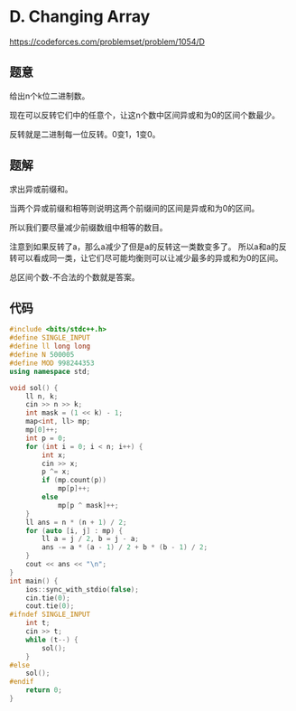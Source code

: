 # D. Changing Array
https://codeforces.com/problemset/problem/1054/D

## 题意

给出n个k位二进制数。

现在可以反转它们中的任意个，让这n个数中区间异或和为0的区间个数最少。

反转就是二进制每一位反转。0变1，1变0。

## 题解

求出异或前缀和。

当两个异或前缀和相等则说明这两个前缀间的区间是异或和为0的区间。

所以我们要尽量减少前缀数组中相等的数目。

注意到如果反转了a，那么a减少了但是a的反转这一类数变多了。
所以a和a的反转可以看成同一类，让它们尽可能均衡则可以让减少最多的异或和为0的区间。

总区间个数-不合法的个数就是答案。

## 代码

``` cpp
#include <bits/stdc++.h>
#define SINGLE_INPUT
#define ll long long
#define N 500005
#define MOD 998244353
using namespace std;

void sol() {
    ll n, k;
    cin >> n >> k;
    int mask = (1 << k) - 1;
    map<int, ll> mp;
    mp[0]++;
    int p = 0;
    for (int i = 0; i < n; i++) {
        int x;
        cin >> x;
        p ^= x;
        if (mp.count(p))
            mp[p]++;
        else
            mp[p ^ mask]++;
    }
    ll ans = n * (n + 1) / 2;
    for (auto [i, j] : mp) {
        ll a = j / 2, b = j - a;
        ans -= a * (a - 1) / 2 + b * (b - 1) / 2;
    }
    cout << ans << "\n";
}
int main() {
    ios::sync_with_stdio(false);
    cin.tie(0);
    cout.tie(0);
#ifndef SINGLE_INPUT
    int t;
    cin >> t;
    while (t--) {
        sol();
    }
#else
    sol();
#endif
    return 0;
}
```